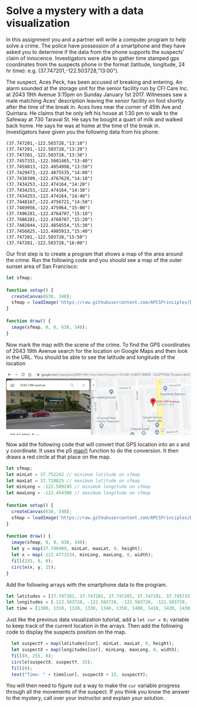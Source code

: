 Solve a mystery with a data visualization
========================================

In this assignment you and a partner will write a computer program to help solve a crime. The police have possession of a smartphone and they have asked you to determine if the data from the phone supports the suspects’ claim of innocence. Investigators were able to gather time stamped gps coordinates from the suspects phone in the format (latitude, longitude, 24 hr time): e.g. (37.747201,-122.503728,"13:00").
 
The suspect, Aces Peck, has been accused of breaking and entering. An alarm sounded at the storage unit for the senior facility run by CFI Care Inc. at 2043 19th Avenue 3:15pm on Sunday January 1st 2017. Witnesses saw a male matching Aces’ description leaving the senior facility on foot shortly after the time of the break in. Aces lives near the corner of 45th Ave and Quintara. He claims that he only left his house at 1:30 pm to walk to the Safeway at 730 Taraval St. He says he bought a quart of milk and walked back home. He says he was at home at the time of the break in. Investigators have given you the following data from his phone:
```(37.747201,-122.503728,"13:00")   
(37.747201,-122.503728,"13:10")   
(37.747201,-122.503728,"13:20")   
(37.747201,-122.503728,"13:30")   
(37.7457331,-122.5001465,"13:40")   
(37.7459013,-122.4954998,"13:50")   
(37.7429473,-122.4875535,"14:00")   
(37.7430309,-122.4767629,"14:10")   
(37.7434253,-122.474164,"14:20")   
(37.7434253,-122.474164,"14:30")   
(37.7434253,-122.474164,"14:40")   
(37.7448167,-122.4756721,"14:50")   
(37.7469956,-122.475964,"15:00")   
(37.7496281,-122.4764707,"15:10")   
(37.7486281,-122.4760707,"15:20")   
(37.7482044,-122.4858554,"15:30")   
(37.7456825,-122.4985913,"15:40")   
(37.747201,-122.503728,"15:50")   
(37.747201,-122.503728,"16:00")
```
Our first step is to create a program that shows a map of the area around the crime. Run the following code and you should see a map of the outer sunset area of San Francisco:
```javascript
let sfmap;

function setup() {
  createCanvas(638, 348);
  sfmap = loadImage('https://raw.githubusercontent.com/APCSPrinciples/DataMystery/master/Map.PNG');
}

function draw() {
  image(sfmap, 0, 0, 638, 348);
}
```
Now mark the map with the scene of the crime.  To find the GPS coordinates of 2043 19th Avenue search for the location on Google Maps and then look in the URL. You should be able to see the latitude and longitude of the location

![](DataMystery.JPG)   

Now add the following code that will convert that GPS location into an x and y coordinate. It uses the p5 [map()](https://p5js.org/reference/#/p5/map) function to do the conversion. It then draws a red circle at that place on the map.
```javascript
let sfmap;
let minLat = 37.752242 // minimum latitude on sfmap
let maxLat = 37.728825 // maximum latitude on sfmap
let minLong = -122.509245 // minimum longitude on sfmap
let maxLong = -122.454380 // maximum longitude on sfmap

function setup() {
  createCanvas(638, 348);
  sfmap = loadImage('https://raw.githubusercontent.com/APCSPrinciples/DataMystery/master/Map.PNG');
}

function draw() {
  image(sfmap, 0, 0, 638, 348);
  let y = map(37.746909, minLat, maxLat, 0, height);
  let x = map(-122.4771534, minLong, maxLong, 0, width);
  fill(255, 0, 0);
  circle(x, y, 15);
}
```
Add the following arrays with the smartphone data to the program.
```javascript
let latitudes = [37.747201, 37.747201, 37.747201, 37.747201, 37.7457331, 37.7459013, 37.7429473, 37.7430309, 37.7434253, 37.7434253, 37.7434253, 37.7448167, 37.7469956, 37.7496281, 37.7486281, 37.7482044, 37.7456825, 37.747201, 37.747201];
let longitudes = [-122.503728, -122.503728, -122.503728, -122.503728, -122.5001465, -122.4954998, -122.4875535, -122.4767629, -122.474164, -122.474164, -122.474164, -122.4756721, -122.475964, -122.4764707, -122.4760707, -122.4858554, -122.4985913, -122.503728, -122.503728];
let time = [1300, 1310, 1320, 1330, 1340, 1350, 1400, 1410, 1420, 1430, 1440, 1450, 1500, 1510, 1520, 1530, 1540, 1550, 1600];
```
Just like the previous data visualization tutorial, add a `let cur = 0;` variable to keep track of the current location in the arrays. Then add the following code to display the suspects position on the map.
```javascript
  let suspectY = map(latitudes[cur], minLat, maxLat, 0, height);
  let suspectX = map(longitudes[cur], minLong, maxLong, 0, width);
  fill(0, 255, 0);
  circle(suspectX, suspectY, 15);
  fill(0);
  text("Time: " + time[cur], suspectX + 15, suspectY);
  ```
You will then need to figure out a way to make the `cur` variable progress through all the movements of the suspect. If you think you know the answer to the mystery, call over your instructor and explain your solution.
